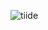 
![tiide](https://user-images.githubusercontent.com/100472669/159396133-04db7add-76e5-4817-82f2-10b47e052d8f.png)
